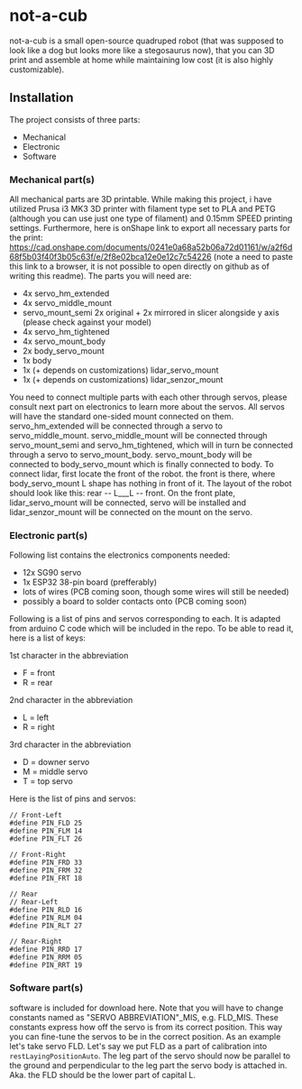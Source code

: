 # not-a-cub
not-a-cub is a small open-source quadruped robot (that was supposed to look like a dog but looks more like a stegosaurus now), that you can 3D print and assemble at home while maintaining low cost (it is also highly customizable).

## Installation
The project consists of three parts:
- Mechanical
- Electronic
- Software

### Mechanical part(s)
All mechanical parts are 3D printable. While making this project, i have utilized Prusa i3 MK3 3D printer with filament type set to PLA and PETG (although you can use just one type of filament) and 0.15mm SPEED printing settings. Furthermore, here is onShape link to export all necessary parts for the print: https://cad.onshape.com/documents/0241e0a68a52b06a72d01161/w/a2f6d68f5b03f40f3b05c63f/e/2f8e02bca12e0e12c7c54226 (note a need to paste this link to a browser, it is not possible to open directly on github as of writing this readme). The parts you will need are:
- 4x servo_hm_extended
- 4x servo_middle_mount
- servo_mount_semi 2x original + 2x mirrored in slicer alongside y axis (please check against your model)
- 4x servo_hm_tightened
- 4x servo_mount_body
- 2x body_servo_mount
- 1x body
- 1x (+ depends on customizations) lidar_servo_mount
- 1x (+ depends on customizations) lidar_senzor_mount

You need to connect multiple parts with each other through servos, please consult next part on electronics to learn more about the servos. All servos will have the standard one-sided mount connected on them. servo_hm_extended will be connected through a servo to servo_middle_mount. servo_middle_mount will be connected through servo_mount_semi and servo_hm_tightened, which will in turn be connected through a servo to servo_mount_body. servo_mount_body will be connected to body_servo_mount which is finally connected to body. To connect lidar, first locate the front of the robot. the front is there, where body_servo_mount L shape has nothing in front of it. The layout of the robot should look like this: rear -- L___L -- front. On the front plate, lidar_servo_mount will be connected, servo will be installed and lidar_senzor_mount will be connected on the mount on the servo.

### Electronic part(s)
Following list contains the electronics components needed:
- 12x SG90 servo
- 1x ESP32 38-pin board (prefferably)
- lots of wires (PCB coming soon, though some wires will still be needed)
- possibly a board to solder contacts onto (PCB coming soon)

Following is a list of pins and servos corresponding to each. It is adapted from arduino C code which will be included in the repo. To be able to read it, here is a list of keys:

1st character in the abbreviation
- F = front
- R = rear

2nd character in the abbreviation
- L = left
- R = right

3rd character in the abbreviation
- D = downer servo
- M = middle servo
- T = top servo

Here is the list of pins and servos:

```// Front
// Front-Left
#define PIN_FLD 25
#define PIN_FLM 14
#define PIN_FLT 26

// Front-Right
#define PIN_FRD 33
#define PIN_FRM 32
#define PIN_FRT 18

// Rear
// Rear-Left
#define PIN_RLD 16
#define PIN_RLM 04
#define PIN_RLT 27

// Rear-Right
#define PIN_RRD 17
#define PIN_RRM 05
#define PIN_RRT 19
```

### Software part(s)
software is included for download here. Note that you will have to change constants named as "SERVO ABBREVIATION"_MIS, e.g. FLD_MIS. These constants express how off the servo is from its correct position. This way you can fine-tune the servos to be in the correct position. As an example let's take servo FLD. Let's say we put FLD as a part of calibration into `restLayingPositionAuto`. The leg part of the servo should now be parallel to the ground and perpendicular to the leg part the servo body is attached in. Aka. the FLD should be the lower part of capital L.
